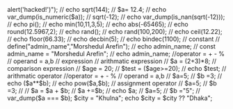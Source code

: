 <?php
// var_dump();
$test= 'hello world';
// echo $test;

// Data type -string

$str1 = "Bangladesh";
$str2 = "bangladesh is a country";


// Data type - integer
$num = 10;

// var_dump($num);

// echo PHP_INT_MAX; 
// echo PHP_INT_MIN;

// echo var_dump(is_int($num));

// Data type - float

// type Casting

$a = (int)20.33;


// echo $a;

// $date = "2025-03-12";

// echo substr($date,0,4);

//  echo str_repeat("bangladesh ",10);

//  echo str_word_count("bangladesh is a country");

// echo strrev("hasan");

// echo strpos("bangladesh is a country","country");

// echo strip_tags("<script>alert('hacked!')</script>");

// echo sqrt(144);

// $a= 12.4;

// echo var_dump(is_numeric($a));

//  sqrt(-12);
// echo var_dump(is_nan(sqrt(-12)));

// echo pi();

// echo min(10,11,3,5);

// echo abs(-65465);

// echo round(12.5967,2);
// echo rand();
// echo rand(100,200);
// echo ceil(12.22);
// echo floor(66.33);
// echo decbin(5);
// echo bindec(1100);

// constant

// define("admin_name","Morshedul Arefin");
// echo admin_name;

// const admin_name = "Morshedul Arefin";
// echo admin_name;


//operator = + - %
// operand = a,b

// expression
// arithmatic expression
// $a = (2+3)*8;

// comparison expression
// $age = 20;
// $test = ($age>=20);
// echo $test;


// arithmatic operator
//operator = + - %
// operand = a,b

// $a=5;
// $b =3;

// echo ($a**$b);
// echo pow($a,$b);


// assignment operator
// $a=5;
// $b =3;

// // $a = $a + $b;
// $a +=$b;
// echo $a;

// $a=5;
// $b ="5";

// var_dump($a === $b);


$city = "Khulna";
echo $city = $city ?? "Dhaka";
